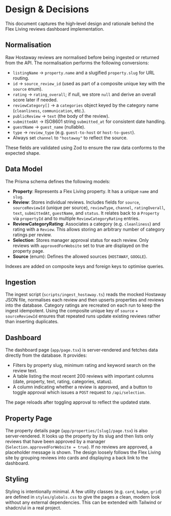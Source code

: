 # Design & Decisions

This document captures the high‑level design and rationale behind the Flex Living reviews dashboard implementation.

## Normalisation

Raw Hostaway reviews are normalised before being ingested or returned from the API. The normalisation performs the following conversions:

- `listingName` → `property.name` and a slugified `property.slug` for URL routing.
- `id` → `source_review_id` (used as part of a composite unique key with the `source` enum).
- `rating` → `rating_overall`; if null, we store `null` and derive an overall score later if needed.
- `reviewCategory[]` → a `categories` object keyed by the category name (`cleanliness`, `communication`, etc.).
- `publicReview` → `text` (the body of the review).
- `submittedAt` → ISO8601 string `submitted_at` for consistent date handling.
- `guestName` → `guest_name` (nullable).
- `type` → `review_type` (e.g. `guest-to-host` or `host-to-guest`).
- Always set `channel` to `"hostaway"` to reflect the source.

These fields are validated using Zod to ensure the raw data conforms to the expected shape.

## Data Model

The Prisma schema defines the following models:

- **Property**: Represents a Flex Living property. It has a unique `name` and `slug`.
- **Review**: Stores individual reviews. Includes fields for `source`, `sourceReviewId` (unique per source), `reviewType`, `channel`, `ratingOverall`, `text`, `submittedAt`, `guestName`, and `status`. It relates back to a `Property` via `propertyId` and to multiple `ReviewCategoryRating` entries.
- **ReviewCategoryRating**: Associates a category (e.g. `cleanliness`) and rating with a `Review`. This allows storing an arbitrary number of category ratings per review.
- **Selection**: Stores manager approval status for each review. Only reviews with `approvedForWebsite` set to true are displayed on the property page.
- **Source** (enum): Defines the allowed sources (`HOSTAWAY`, `GOOGLE`).

Indexes are added on composite keys and foreign keys to optimise queries.

## Ingestion

The ingest script (`scripts/ingest_hostaway.ts`) reads the mocked Hostaway JSON file, normalises each review and then upserts properties and reviews into the database. Category ratings are recreated on each run to keep the ingest idempotent. Using the composite unique key of `source` + `sourceReviewId` ensures that repeated runs update existing reviews rather than inserting duplicates.

## Dashboard

The dashboard page (`app/page.tsx`) is server‑rendered and fetches data directly from the database. It provides:

- Filters by property slug, minimum rating and keyword search on the review text.
- A table listing the most recent 200 reviews with important columns (date, property, text, rating, categories, status).
- A column indicating whether a review is approved, and a button to toggle approval which issues a `POST` request to `/api/selection`.

The page reloads after toggling approval to reflect the updated state.

## Property Page

The property details page (`app/properties/[slug]/page.tsx`) is also server‑rendered. It looks up the property by its slug and then lists only reviews that have been approved by a manager (`Selection.approvedForWebsite = true`). If no reviews are approved, a placeholder message is shown. The design loosely follows the Flex Living site by grouping reviews into cards and displaying a back link to the dashboard.

## Styling

Styling is intentionally minimal. A few utility classes (e.g. `card`, `badge`, `grid`) are defined in `styles/globals.css` to give the pages a clean, modern look without any external dependencies. This can be extended with Tailwind or shadcn/ui in a real project.